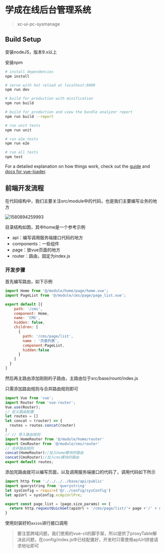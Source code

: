 # 学成在线后台管理系统

> xc-ui-pc-sysmanage

## Build Setup

安装nodeJS，版本9.x以上

安装npm

``` bash
# install dependencies
npm install

# serve with hot reload at localhost:8080
npm run dev

# build for production with minification
npm run build

# build for production and view the bundle analyzer report
npm run build --report

# run unit tests
npm run unit

# run e2e tests
npm run e2e

# run all tests
npm test
```

For a detailed explanation on how things work, check out the [guide](http://vuejs-templates.github.io/webpack/) and [docs for vue-loader](http://vuejs.github.io/vue-loader).



## 前端开发流程

在代码结构中，我们主要关注src/module中的代码，也是我们主要编写业务的地方

![1580894259993](../../../../1%E7%AC%94%E8%AE%B0/image/1580894259993.png)

目录结构如图，其中home是一个参考示例

- api：编写调用服务端接口代码的地方
- components：一些组件
- page：放vue页面的地方
- router：路由，固定为index.js

### 开发步骤

首先编写路由，如下示例

```js
import Home from '@/module/home/page/home.vue';
import PageList from '@/module/cms/page/page_list.vue';

export default [{
    path: '/cms',
    component: Home,
    name: 'CMS',
    hidden: false,
    children: [
      {
        path: '/cms/page/list',
        name : '页面列表',
        component:PageList,
        hidden:false
      }
    ]
  }
]
```

然后再主路由添加刚刚的子路由，主路由位于src/base/rount/index.js

只需添加路由规则与合并路由规则即可

```js
import Vue from 'vue';
import Router from 'vue-router';
Vue.use(Router);
// 定义路由配置
let routes = []
let concat = (router) => {
  routes = routes.concat(router)
}
// // 导入路由规则
import HomeRouter from '@/module/home/router'
import CmsRouter from '@/module/cms/router'
// 合并路由规则
concat(HomeRouter)//加入home模块的路由
concat(CmsRouter)//加入cms模块的路由
export default routes;
```

添加完路由就可以编写页面，以及调用服务端接口的代码了，调用代码如下所示

```js
import http from './../../../base/api/public'
import querystring from 'querystring'
let sysConfig = require('@/../config/sysConfig')
let apiUrl = sysConfig.xcApiUrlPre;

export const page_list = (page,size,params) => {
  return http.requestQuickGet(apiUrl + '/cms/page/list/'+ page +'/' + size);
}
```

使用封装好的`axios`进行接口调用

> 要注意跨域问题，我们使用的vue-cli的脚手架，所以提供了proxyTable解决此问题，在config/index.js中已经配置好，开发时只需使用apiUrl拼接请求地址即可

